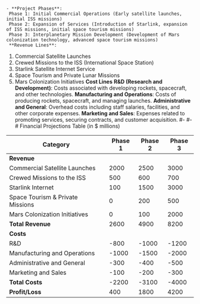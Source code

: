     - **Project Phases**:
     Phase 1: Initial Commercial Operations (Early satellite launches, initial ISS missions)
     Phase 2: Expansion of Services (Introduction of Starlink, expansion of ISS missions, initial space tourism missions)
     Phase 3: Interplanetary Mission Development (Development of Mars colonization technology, advanced space tourism missions)
     **Revenue Lines**:
  1. Commercial Satellite Launches
  2. Crewed Missions to the ISS (International Space Station)
  3. Starlink Satellite Internet Service
  4. Space Tourism and Private Lunar Missions
  5. Mars Colonization Initiatives
     **Cost Lines**
     **R&D (Research and Development)**: Costs associated with developing rockets, spacecraft, and other technologies.
     **Manufacturing and Operations**: Costs of producing rockets, spacecraft, and managing launches.
     **Administrative and General**: Overhead costs including staff salaries, facilities, and other corporate expenses.
     **Marketing and Sales**: Expenses related to promoting services, securing contracts, and customer acquisition.
     #- #- # Financial Projections Table (in $ millions)

| Category                    | Phase 1 | Phase 2 | Phase 3 |
|-----------------------------|---------|---------|---------|
| **Revenue**                 |         |         |         |
| Commercial Satellite Launches| 2000   | 2500    | 3000    |
| Crewed Missions to the ISS  | 500    | 600     | 700     |
| Starlink Internet           | 100    | 1500    | 3000    |
| Space Tourism & Private Missions| 0   | 200     | 500     |
| Mars Colonization Initiatives| 0     | 100     | 2000    |
| **Total Revenue**           | 2600   | 4900    | 8200    |
| **Costs**                   |        |         |         |
| R&D                         | -800   | -1000   | -1200   |
| Manufacturing and Operations| -1000  | -1500   | -2000   |
| Administrative and General  | -300   | -400    | -500    |
| Marketing and Sales         | -100   | -200    | -300    |
| **Total Costs**             | -2200  | -3100   | -4000   |
| **Profit/Loss**             | 400    | 1800    | 4200    |





